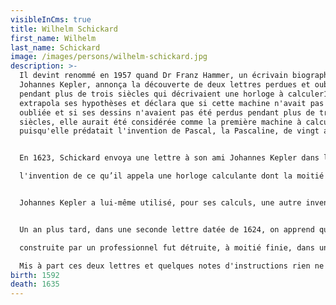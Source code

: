 ```yaml
---
visibleInCms: true
title: Wilhelm Schickard
first_name: Wilhelm
last_name: Schickard
image: /images/persons/wilhelm-schickard.jpg
description: >-
  Il devint renommé en 1957 quand Dr Franz Hammer, un écrivain biographe de
  Johannes Kepler, annonça la découverte de deux lettres perdues et oubliées
  pendant plus de trois siècles qui décrivaient une horloge à calculer1. Hammer
  extrapola ses hypothèses et déclara que si cette machine n'avait pas été
  oubliée et si ses dessins n'avaient pas été perdus pendant plus de trois
  siècles, elle aurait été considérée comme la première machine à calculer
  puisqu'elle prédatait l'invention de Pascal, la Pascaline, de vingt ans.


  En 1623, Schickard envoya une lettre à son ami Johannes Kepler dans laquelle il décrit, avec un dessin à l'appui,

  l'invention de ce qu’il appela une horloge calculante dont la moitié supérieure était composée d'un ensemble de bâtons de Napier pour les multiplications et les divisions, et dont la moitié inférieure utilisait des roues dentées liées par un système de report de retenue pour les additions et les soustractions.


  Johannes Kepler a lui-même utilisé, pour ses calculs, une autre invention de John Napier : les tables de logarithmes. Pour le remercier d'avoir facilité son travail, il dédia ses éphémérides à John Napier.


  Un an plus tard, dans une seconde lettre datée de 1624, on apprend que la première machine qui devait être

  construite par un professionnel fut détruite, à moitié finie, dans un incendie et qu'il abandonnait son projet.

  Mis à part ces deux lettres et quelques notes d'instructions rien ne reste de cette machine.
birth: 1592
death: 1635
---
```

